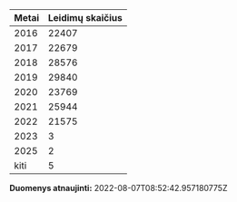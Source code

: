 | Metai | Leidimų skaičius |
|-------| ---------------- |
| 2016 | 22407 |
| 2017 | 22679 |
| 2018 | 28576 |
| 2019 | 29840 |
| 2020 | 23769 |
| 2021 | 25944 |
| 2022 | 21575 |
| 2023 | 3 |
| 2025 | 2 |
| kiti | 5 |

**Duomenys atnaujinti:** 2022-08-07T08:52:42.957180775Z
